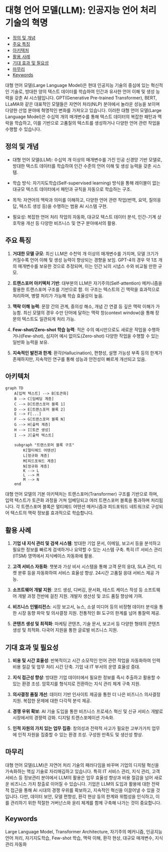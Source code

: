 # 대형 언어 모델(LLM): 인공지능 언어 처리 기술의 혁명

<!-- mtoc-start -->

- [정의 및 개념](#정의-및-개념)
- [주요 특징](#주요-특징)
- [아키텍처](#아키텍처)
- [활용 사례](#활용-사례)
- [기대 효과 및 필요성](#기대-효과-및-필요성)
- [마무리](#마무리)
- [Keywords](#keywords)

<!-- mtoc-end -->

대형 언어 모델(Large Language Model)은 현대 인공지능 기술의 중심에 있는 혁신적인 기술로, 방대한 양의 텍스트 데이터를 학습하여 인간과 유사한 언어 이해 및 생성 능력을 갖춘 AI 시스템입니다. GPT(Generative Pre-trained Transformer), BERT, LLaMA와 같은 대표적인 모델들은 자연어 처리(NLP) 분야에서 놀라운 성능을 보이며 다양한 산업 분야에 혁명적인 변화를 가져오고 있습니다. 이러한 대형 언어 모델(Large Language Model)은 수십억 개의 매개변수를 통해 텍스트 데이터의 복잡한 패턴과 맥락을 학습하고, 이를 기반으로 고품질의 텍스트를 생성하거나 다양한 언어 관련 작업을 수행할 수 있습니다.

## 정의 및 개념

- 대형 언어 모델(LLM): 수십억 개 이상의 매개변수를 가진 인공 신경망 기반 모델로, 방대한 텍스트 데이터를 학습하여 인간 수준의 언어 이해 및 생성 능력을 갖춘 시스템.
- 학습 방식: 자기지도학습(Self-supervised learning) 방식을 통해 레이블이 없는 대규모 텍스트 데이터에서 패턴과 규칙을 자동으로 학습하는 구조.

- 목적: 자연어의 맥락과 의미를 이해하고, 다양한 언어 관련 작업(번역, 요약, 질의응답, 텍스트 생성 등)을 수행하는 범용 AI 시스템 구현.
- 필요성: 복잡한 언어 처리 작업의 자동화, 대규모 텍스트 데이터 분석, 인간-기계 상호작용 개선 등 다양한 비즈니스 및 연구 분야에서의 활용.

## 주요 특징

1. **거대한 모델 규모**: 최신 LLM은 수천억 개 이상의 매개변수를 가지며, 모델 크기가 커질수록 언어 이해 및 생성 능력이 향상되는 경향을 보임. GPT-4의 경우 약 1조 개의 매개변수를 보유한 것으로 추정되며, 이는 인간 뇌의 시냅스 수와 비교될 만한 규모.

2. **트랜스포머 아키텍처 기반**: 대부분의 LLM은 자기주의(Self-attention) 메커니즘을 활용한 트랜스포머 구조를 기반으로 함. 이 구조는 텍스트의 긴 맥락을 효과적으로 처리하며, 병렬 처리가 가능해 학습 효율성이 높음.

3. **맥락 이해 능력**: 문장 간의 관계, 중의성 해소, 개념 간 연결 등 깊은 맥락 이해가 가능함. 최신 모델의 경우 수만 단어에 달하는 맥락 창(context window)을 통해 장문의 텍스트도 일관되게 처리 가능.

4. **Few-shot/Zero-shot 학습 능력**: 적은 수의 예시만으로도 새로운 작업을 수행하거나(Few-shot), 심지어 예시 없이도(Zero-shot) 다양한 작업을 수행할 수 있는 일반화 능력을 보유.

5. **지속적인 발전과 한계**: 환각(Hallucination), 편향성, 설명 가능성 부족 등의 한계가 존재하지만, 지속적인 연구를 통해 성능과 안전성이 빠르게 개선되고 있음.

## 아키텍처

```mermaid
graph TD
    A[입력 텍스트] --> B[토큰화]
    B --> C[임베딩 계층]
    C --> D[트랜스포머 블록 1]
    D --> E[트랜스포머 블록 2]
    E --> F[...]
    F --> G[트랜스포머 블록 N]
    G --> H[출력 계층]
    H --> I[토큰 생성]
    I --> J[출력 텍스트]

    subgraph "트랜스포머 블록 구조"
        K[멀티헤드 어텐션]
        L[정규화 계층]
        M[피드포워드 계층]
        N[정규화 계층]
        K --> L
        L --> M
        M --> N
    end
```

대형 언어 모델의 기본 아키텍처는 트랜스포머(Transformer) 구조를 기반으로 하며, 입력 텍스트가 토큰화 과정을 거쳐 임베딩되고 여러 트랜스포머 블록을 통과하며 처리됩니다. 각 트랜스포머 블록은 멀티헤드 어텐션 메커니즘과 피드포워드 네트워크로 구성되어 텍스트의 맥락 정보를 효과적으로 학습합니다.

## 활용 사례

1. **기업 내 지식 관리 및 검색 시스템**: 방대한 기업 문서, 이메일, 보고서 등을 분석하고 필요한 정보를 빠르게 검색하거나 요약할 수 있는 시스템 구축. 특히 IT 서비스 관리(ITSM) 영역에서 지식베이스 자동화에 활용.

2. **고객 서비스 자동화**: 챗봇과 가상 비서 시스템을 통해 고객 문의 응대, SLA 관리, 티켓 분류 등을 자동화하여 서비스 효율성 향상. 24시간 고품질 응대 서비스 제공 가능.

3. **소프트웨어 개발 지원**: 코드 생성, 디버깅, 문서화, 테스트 케이스 작성 등 소프트웨어 개발 과정 전반에 걸친 지원. 개발자 생산성 및 코드 품질 향상에 기여.

4. **비즈니스 인텔리전스**: 시장 보고서, 뉴스, 소셜 미디어 등의 비정형 데이터 분석을 통한 시장 동향 파악 및 의사결정 지원. 전통적인 BI 도구의 한계를 넘어 통찰력 제공.

5. **콘텐츠 생성 및 최적화**: 마케팅 콘텐츠, 기술 문서, 보고서 등 다양한 형태의 콘텐츠 생성 및 최적화. 다국어 지원을 통한 글로벌 비즈니스 지원.

## 기대 효과 및 필요성

1. **비용 및 시간 효율성**: 반복적이고 시간 소모적인 언어 관련 작업을 자동화하여 인력 비용 절감 및 업무 처리 시간 단축. 기업 내 IT 부서의 운영 효율성 증대.

2. **지식 접근성 향상**: 방대한 기업 데이터에서 필요한 정보를 즉시 추출하고 활용할 수 있는 환경 조성. 암묵지를 형식지로 전환하는 지식 관리 체계 구축 지원.

3. **의사결정 품질 개선**: 데이터 기반 인사이트 제공을 통한 더 나은 비즈니스 의사결정 지원. 복잡한 문제에 대한 다각적 분석 제공.

4. **경쟁 우위 확보**: AI 기술 도입을 통한 비즈니스 프로세스 혁신 및 신규 서비스 개발로 시장에서의 경쟁력 강화. 디지털 트랜스포메이션 가속화.

5. **인적 자원의 가치 있는 업무 집중**: 창의성과 전략적 사고가 필요한 고부가가치 업무에 인적 자원을 집중할 수 있는 환경 조성. 구성원 만족도 및 생산성 향상.

## 마무리

대형 언어 모델(LLM)은 자연어 처리 기술의 패러다임을 바꾸며 기업의 디지털 혁신을 가속화하는 핵심 기술로 자리매김하고 있습니다. 특히 IT 서비스 관리, 지식 관리, 고객 서비스 등 정보관리 분야에서 LLM의 활용은 업무 효율성 향상과 비용 절감을 넘어 새로운 비즈니스 가치 창출로 이어질 수 있습니다. 기업은 LLM의 도입과 활용에 대한 전략적 접근을 통해 AI 시대의 경쟁 우위를 확보하고, 지속적인 혁신을 이끌어낼 수 있을 것입니다. 다만, 데이터 보안, 모델 편향성, 환각 현상 등의 한계와 위험성을 인식하고, 이를 관리하기 위한 적절한 거버넌스와 윤리 체계를 함께 구축해 나가는 것이 중요합니다.

## Keywords

Large Language Model, Transformer Architecture, 자기주의 메커니즘, 인공지능 언어 처리, 자기지도학습, Few-shot 학습, 맥락 이해, 환각 현상, 대규모 매개변수, 지식 관리 자동화
